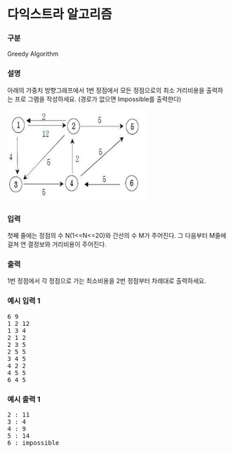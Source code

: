 # 다익스트라 알고리즘

### 구분

<p>Greedy Algorithm</p>

### 설명

<p>아래의 가중치 방향그래프에서 1번 정점에서 모든 정점으로의 최소 거리비용을 출력하는 프로
그램을 작성하세요. (경로가 없으면 Impossible를 출력한다)</p>

<img src="./img.png" alt="img.jpg" width="316" height="210">

### 입력

<p>첫째 줄에는 정점의 수 N(1<=N<=20)와 간선의 수 M가 주어진다. 그 다음부터 M줄에 걸쳐 연
결정보와 거리비용이 주어진다.</p>

### 출력

<p>1번 정점에서 각 정점으로 가는 최소비용을 2번 정점부터 차례대로 출력하세요.</p>

### 예시 입력 1

<pre>6 9
1 2 12
1 3 4
2 1 2
2 3 5
2 5 5
3 4 5
4 2 2
4 5 5
6 4 5</pre>

### 예시 출력 1

<pre>2 : 11
3 : 4
4 : 9
5 : 14
6 : impossible</pre>